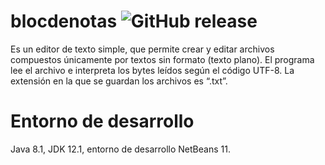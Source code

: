 # blocdenotas ![GitHub release](https://img.shields.io/badge/Version-1.0-green.svg)


Es un editor de texto simple, que permite crear y editar archivos compuestos únicamente por textos sin formato (texto plano). El programa lee el archivo e interpreta los bytes leídos según el código UTF-8. 
La extensión en la que se guardan los archivos es “.txt”.

# Entorno de desarrollo
Java 8.1, JDK 12.1, entorno de desarrollo NetBeans 11.


